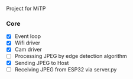 Project for MiTP

### Core
- [x] Event loop
- [x] Wifi driver
- [x] Cam driver
- [ ] Processing JPEG by edge detection algorithm 
- [x] Sending JPEG to Host
- [ ] Receiving JPEG from ESP32 via server.py
